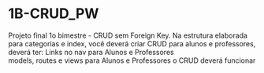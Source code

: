 # 1B-CRUD_PW
 Projeto final 1o bimestre - CRUD sem Foreign Key. 
 Na estrutura elaborada para categorias e index, você deverá criar CRUD para alunos e professores, deverá ter: Links no nav para Alunos e Professores  
 models, routes e views para Alunos e Professores 
 o CRUD deverá funcionar 
